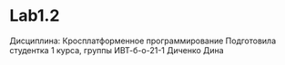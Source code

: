 # Lab1.2
Дисциплина: Кросплатформенное программирование
Подготовила студентка 1 курса, группы ИВТ-б-о-21-1
Диченко Дина
